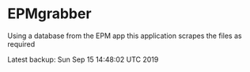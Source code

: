 # EPMgrabber
Using a database from the EPM app this application scrapes the files as required


Latest backup: Sun Sep 15 14:48:02 UTC 2019

